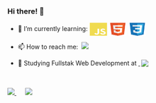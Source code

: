 ### Hi there! 👋

<div style="display: inline_block">
  
- 🌱 I’m currently learning: 
  <img align="center" alt="Js" height="30" width="40" src="https://raw.githubusercontent.com/devicons/devicon/master/icons/javascript/javascript-plain.svg">
  <img align="center" alt="HTML" height="30" width="40" src="https://raw.githubusercontent.com/devicons/devicon/master/icons/html5/html5-original.svg">
  <img align="center" alt="CSS" height="30" width="40" src="https://raw.githubusercontent.com/devicons/devicon/master/icons/css3/css3-original.svg">
</div>

<div>
  
- 📫 How to reach me: &nbsp;<a href="https://www.linkedin.com/in/raphael-cirelli/" target="_blank"><img src="https://img.shields.io/badge/-LinkedIn-%230077B5?style=flat-square&logo=linkedin&logoColor=white" target="_blank"></a></div>
</div>

<div>
  
- 📖 Studying Fullstak Web Development at&nbsp;<a href="https://github.com/betrybe" target="_blank"> <img src="https://assets-global.website-files.com/61549abf6fb9ca5e91bc5709/61549abf6fb9ca4630bc5747_Logo.svg" style="width: 60px; margin-bottom: -3px; padding-left: 3px; margin-top:-100px"></a>
</div>  
<br>
<br>
 
 <div>
  <a href="https://github.com/rCirelli">
  <img height="180em" src="https://github-readme-stats.vercel.app/api?username=rCirelli&show_icons=true&theme=github_dark&include_all_commits=true&count_private=true"/>
  <img height="180em" src="https://github-readme-stats.vercel.app/api/top-langs/?username=rCirelli&layout=compact&langs_count=6&theme=github_dark" style="margin-left:20px"/><br>
</div> 
 <br> 
<div>    
<!--  ![Snake animation](https://github.com/rCirelli/rCirelli/blob/output/github-contribution-grid-snake.svg)  -->
  
</div>
 
<!--
**rCirelli/rCirelli** is a ✨ _special_ ✨ repository because its `README.md` (this file) appears on your GitHub profile.

Here are some ideas to get you started:

- 🔭 I’m currently working on ...
- 🌱 I’m currently learning ...
- 👯 I’m looking to collaborate on ...
- 🤔 I’m looking for help with ...
- 💬 Ask me about ...
- 📫 How to reach me: ...
- 😄 Pronouns: ...
- ⚡ Fun fact: ...
-->
